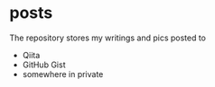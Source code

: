 # posts

The repository stores my writings and pics posted to

* Qiita
* GitHub Gist
* somewhere in private